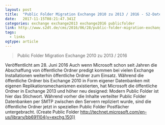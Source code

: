 ```yaml
---
layout: post 
title:  "Public Folder Migration Exchange 2010 zu 2013 / 2016 - S2-Datentechnik GmbH" 
date:   2017-11-15T08:21:47.341Z 
categories: exchange exchange2013 exchange2016 publicfolder
link: http://www.s2dt.de/cms/2016/06/28/public-folder-migration-exchange-2010-zu-2013/ 
tags:
  - links
ogtype: article 
---
```


> Public Folder Migration Exchange 2010 zu 2013 / 2016

Veröffentlicht am 28. Juni 2016
Auch wenn Microsoft schon seit Jahren die Abschaffung von öffentliche Ordner predigt kommen bei vielen Exchange Installationen weiterhin öffentliche Ordner zum Einsatz. Während die öffentliche Ordner bis Exchange 2010 in Form eigener Datenbanken mit eigenen Replikationsmechanismen existierten, hat Microsoft die öffentliche Ordner in Exchange 2013 und höher neu designed: Modern Public Folder ist hier das Stichwort. Während vorher die Inhalte verteilter Public Folder Datenbanken per SMTP zwischen den Servern repliziert wurde, sind die öffentliche Ordner jetzt in speziellen Public Folder Postfächer untergebracht. (Create Public Folder http://technet.microsoft.com/en-us/library/bb691104(v=exchg.150))
